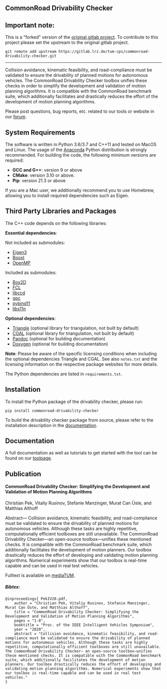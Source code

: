CommonRoad Drivability Checker
------------------------------

## Important note:

This is a "forked" version of the [original gitlab project](https://gitlab.lrz.de/tum-cps/commonroad-drivability-checker).
To contribute to this project please set the upstream to the original gitlab project.
```
git remote add upstream https://gitlab.lrz.de/tum-cps/commonroad-drivability-checker.git
```
---------------------------------------------------

Collision avoidance, kinematic feasibility, and road-compliance must be
validated to ensure the drivability of planned motions for autonomous
vehicles. The CommonRoad Drivability Checker toolbox unifies these checks
in order to simplify the development and validation of motion planning
algorithms. It is compatible with the CommonRoad benchmark suite, which
additionally facilitates and drastically reduces the effort of the development
of motion planning algorithms.

Please post questions, bug reports, etc. related to our tools or website in our [forum](https://commonroad.in.tum.de/forum/).


System Requirements
-------------------
The software is written in Python 3.6/3.7 and C++11 and tested on MacOS and Linux. The usage of the [Anaconda](http://www.anaconda.com/download/#download9) 
Python distribution is strongly recommended.  For building the code, the following minimum versions are required:
  * **GCC and G++**: version 9 or above
  * **CMake**: version 3.10 or above.
  * **Pip**: version 21.3 or above

If you are a Mac user, we additionally recommend you to use Homebrew, allowing you to install required dependencies such as Eigen.


Third Party Libraries and Packages
----------------------------------
The C++ code depends on the following libraries:

**Essential dependencies**:

Not included as submodules:
* [Eigen3](https://eigen.tuxfamily.org/dox/)
* [Boost](https://www.boost.org/)
* [OpenMP](https://www.openmp.org/)

Included as submodules:
* [Box2D](https://github.com/erincatto/box2d)
* [FCL](https://github.com/flexible-collision-library/fcl)
* [libccd](https://github.com/danfis/libccd)
* [gpc](https://github.com/rickbrew/GeneralPolygonClipper)
* [pybind11](https://github.com/pybind/pybind11)
* [libs11n](http://www.s11n.net/)

**Optional dependencies**:
* [Triangle](https://www.cs.cmu.edu/~quake/triangle.html) (optional library for triangulation, not built by default)
* [CGAL](https://github.com/CGAL/cgal) (optional library for triangulation, not built by default)
* [Pandoc](https://pandoc.org) (optional for building documentation)
* [Doxygen](http://www.doxygen.nl) (optional for building documentation)

**Note**: Please be aware of the specific licensing conditions when including the optional dependencies Triangle and CGAL.
See also `notes.txt` and the licensing information on the respective package websites for more details.

The Python dependencies are listed in `requirements.txt`.



Installation
------------
To install the Python package of the drivability checker, please run:
```
pip install commonroad-drivability-checker
```

To build the drivability checker package from source, please refer to the installation description in the 
[documentation](https://commonroad.in.tum.de/docs/commonroad-drivability-checker/sphinx/).


Documentation
-------------
A full documentation as well as tutorials to get started with the tool can be found on our [toolpage](https://commonroad.in.tum.de/tools/drivability-checker).


Publication
-----------
#### CommonRoad Drivability Checker: Simplifying the Development and Validation of Motion Planning Algorithms
Christian Pek, Vitaliy Rusinov, Stefanie Manzinger, Murat Can Üste, and Matthias Althoff

Abstract— Collision avoidance, kinematic feasibility, and road-compliance must be validated to ensure the drivability
of planned motions for autonomous vehicles. Although these tasks are highly repetitive, computationally efficient
toolboxes are still unavailable. The CommonRoad Drivability Checker—an open-source toolbox—unifies these mentioned
checks. It is compatible with the CommonRoad benchmark suite, which additionally facilitates the development of motion
planners. Our toolbox drastically reduces the effort of developing and validating motion planning algorithms. Numerical
experiments show that our toolbox is real-time capable and can be used in real test vehicles.

Fulltext is available on [mediaTUM](https://mediatum.ub.tum.de/doc/1546126/).

##### Bibtex:
```
@inproceedings{ PekIV20.pdf,
	author = "Christian Pek, Vitaliy Rusinov, Stefanie Manzinger, Murat Can Üste, and Matthias Althoff",
	title = "CommonRoad Drivability Checker: Simplifying the Development and Validation of Motion Planning Algorithms",
	pages = "1-8",
	booktitle = "Proc. of the IEEE Intelligent Vehicles Symposium",
	year = "2020",
	abstract = "Collision avoidance, kinematic feasibility, and road-compliance must be validated to ensure the drivability of planned motions for autonomous vehicles. Although these tasks are highly repetitive, computationally efficient toolboxes are still unavailable. The CommonRoad Drivability Checker— an open-source toolbox—unifies these mentioned checks. It is compatible with the CommonRoad benchmark suite, which additionally facilitates the development of motion planners. Our toolbox drastically reduces the effort of developing and validating motion planning algorithms. Numerical experiments show that our toolbox is real-time capable and can be used in real test vehicles."
}
```
